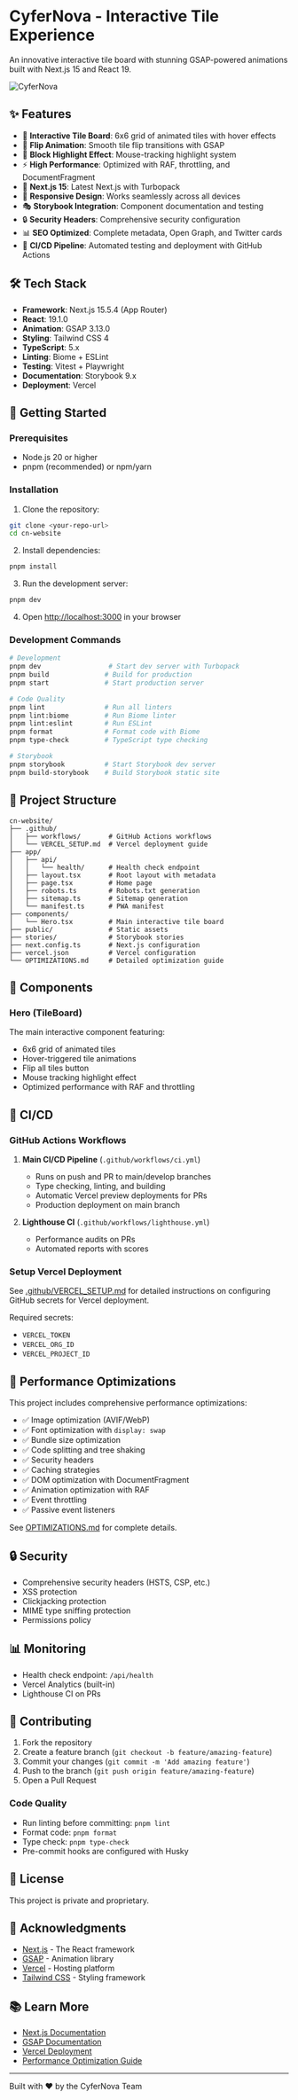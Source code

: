 # CyferNova - Interactive Tile Experience

An innovative interactive tile board with stunning GSAP-powered animations built with Next.js 15 and React 19.

![CyferNova](./public/cyfernova.png)

## ✨ Features

- 🎨 **Interactive Tile Board**: 6x6 grid of animated tiles with hover effects
- 🔄 **Flip Animation**: Smooth tile flip transitions with GSAP
- 🎯 **Block Highlight Effect**: Mouse-tracking highlight system
- ⚡ **High Performance**: Optimized with RAF, throttling, and DocumentFragment
- 🚀 **Next.js 15**: Latest Next.js with Turbopack
- 📱 **Responsive Design**: Works seamlessly across all devices
- 🎭 **Storybook Integration**: Component documentation and testing
- 🔒 **Security Headers**: Comprehensive security configuration
- 📊 **SEO Optimized**: Complete metadata, Open Graph, and Twitter cards
- 🤖 **CI/CD Pipeline**: Automated testing and deployment with GitHub Actions

## 🛠️ Tech Stack

- **Framework**: Next.js 15.5.4 (App Router)
- **React**: 19.1.0
- **Animation**: GSAP 3.13.0
- **Styling**: Tailwind CSS 4
- **TypeScript**: 5.x
- **Linting**: Biome + ESLint
- **Testing**: Vitest + Playwright
- **Documentation**: Storybook 9.x
- **Deployment**: Vercel

## 🚀 Getting Started

### Prerequisites

- Node.js 20 or higher
- pnpm (recommended) or npm/yarn

### Installation

1. Clone the repository:
```bash
git clone <your-repo-url>
cd cn-website
```

2. Install dependencies:
```bash
pnpm install
```

3. Run the development server:
```bash
pnpm dev
```

4. Open [http://localhost:3000](http://localhost:3000) in your browser

### Development Commands

```bash
# Development
pnpm dev                 # Start dev server with Turbopack
pnpm build              # Build for production
pnpm start              # Start production server

# Code Quality
pnpm lint               # Run all linters
pnpm lint:biome         # Run Biome linter
pnpm lint:eslint        # Run ESLint
pnpm format             # Format code with Biome
pnpm type-check         # TypeScript type checking

# Storybook
pnpm storybook          # Start Storybook dev server
pnpm build-storybook    # Build Storybook static site
```

## 📁 Project Structure

```
cn-website/
├── .github/
│   ├── workflows/       # GitHub Actions workflows
│   └── VERCEL_SETUP.md  # Vercel deployment guide
├── app/
│   ├── api/
│   │   └── health/      # Health check endpoint
│   ├── layout.tsx       # Root layout with metadata
│   ├── page.tsx         # Home page
│   ├── robots.ts        # Robots.txt generation
│   ├── sitemap.ts       # Sitemap generation
│   └── manifest.ts      # PWA manifest
├── components/
│   └── Hero.tsx         # Main interactive tile board
├── public/              # Static assets
├── stories/             # Storybook stories
├── next.config.ts       # Next.js configuration
├── vercel.json          # Vercel configuration
└── OPTIMIZATIONS.md     # Detailed optimization guide
```

## 🎨 Components

### Hero (TileBoard)

The main interactive component featuring:
- 6x6 grid of animated tiles
- Hover-triggered tile animations
- Flip all tiles button
- Mouse tracking highlight effect
- Optimized performance with RAF and throttling

## 🔄 CI/CD

### GitHub Actions Workflows

1. **Main CI/CD Pipeline** (`.github/workflows/ci.yml`)
   - Runs on push and PR to main/develop branches
   - Type checking, linting, and building
   - Automatic Vercel preview deployments for PRs
   - Production deployment on main branch

2. **Lighthouse CI** (`.github/workflows/lighthouse.yml`)
   - Performance audits on PRs
   - Automated reports with scores

### Setup Vercel Deployment

See [.github/VERCEL_SETUP.md](.github/VERCEL_SETUP.md) for detailed instructions on configuring GitHub secrets for Vercel deployment.

Required secrets:
- `VERCEL_TOKEN`
- `VERCEL_ORG_ID`
- `VERCEL_PROJECT_ID`

## 🎯 Performance Optimizations

This project includes comprehensive performance optimizations:

- ✅ Image optimization (AVIF/WebP)
- ✅ Font optimization with `display: swap`
- ✅ Bundle size optimization
- ✅ Code splitting and tree shaking
- ✅ Security headers
- ✅ Caching strategies
- ✅ DOM optimization with DocumentFragment
- ✅ Animation optimization with RAF
- ✅ Event throttling
- ✅ Passive event listeners

See [OPTIMIZATIONS.md](./OPTIMIZATIONS.md) for complete details.

## 🔒 Security

- Comprehensive security headers (HSTS, CSP, etc.)
- XSS protection
- Clickjacking protection
- MIME type sniffing protection
- Permissions policy

## 📊 Monitoring

- Health check endpoint: `/api/health`
- Vercel Analytics (built-in)
- Lighthouse CI on PRs

## 🤝 Contributing

1. Fork the repository
2. Create a feature branch (`git checkout -b feature/amazing-feature`)
3. Commit your changes (`git commit -m 'Add amazing feature'`)
4. Push to the branch (`git push origin feature/amazing-feature`)
5. Open a Pull Request

### Code Quality

- Run linting before committing: `pnpm lint`
- Format code: `pnpm format`
- Type check: `pnpm type-check`
- Pre-commit hooks are configured with Husky

## 📝 License

This project is private and proprietary.

## 🙏 Acknowledgments

- [Next.js](https://nextjs.org) - The React framework
- [GSAP](https://greensock.com/gsap/) - Animation library
- [Vercel](https://vercel.com) - Hosting platform
- [Tailwind CSS](https://tailwindcss.com) - Styling framework

## 📚 Learn More

- [Next.js Documentation](https://nextjs.org/docs)
- [GSAP Documentation](https://greensock.com/docs/)
- [Vercel Deployment](https://vercel.com/docs)
- [Performance Optimization Guide](./OPTIMIZATIONS.md)

---

Built with ❤️ by the CyferNova Team

